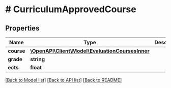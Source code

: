 # # CurriculumApprovedCourse

## Properties

Name | Type | Description | Notes
------------ | ------------- | ------------- | -------------
**course** | [**\OpenAPI\Client\Model\EvaluationCoursesInner**](EvaluationCoursesInner.md) |  | [optional]
**grade** | **string** |  | [optional]
**ects** | **float** |  | [optional]

[[Back to Model list]](../../README.md#models) [[Back to API list]](../../README.md#endpoints) [[Back to README]](../../README.md)

